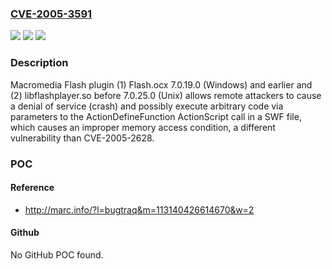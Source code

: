 ### [CVE-2005-3591](https://cve.mitre.org/cgi-bin/cvename.cgi?name=CVE-2005-3591)
![](https://img.shields.io/static/v1?label=Product&message=n%2Fa&color=blue)
![](https://img.shields.io/static/v1?label=Version&message=n%2Fa&color=blue)
![](https://img.shields.io/static/v1?label=Vulnerability&message=n%2Fa&color=brighgreen)

### Description

Macromedia Flash plugin (1) Flash.ocx 7.0.19.0 (Windows) and earlier and (2) libflashplayer.so before 7.0.25.0 (Unix) allows remote attackers to cause a denial of service (crash) and possibly execute arbitrary code via parameters to the ActionDefineFunction ActionScript call in a SWF file, which causes an improper memory access condition, a different vulnerability than CVE-2005-2628.

### POC

#### Reference
- http://marc.info/?l=bugtraq&m=113140426614670&w=2

#### Github
No GitHub POC found.

